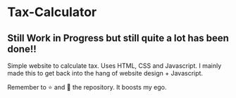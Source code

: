 # Tax-Calculator

## Still Work in Progress but still quite a lot has been done!! 

Simple website to calculate tax. Uses HTML, CSS and Javascript. I mainly made this to get back into the hang of website design + Javascript. 

Remember to ⭐ and 👀 the repository. It boosts my ego.

